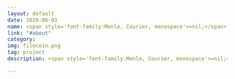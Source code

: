 ```yaml
---
layout: default
date: 2020-06-01
name: <span style='font-family:Menlo, Courier, monospace'>=nil;</span> Crypto3's Filecoin Prover
link: "#about"
category: 
img: filecoin.png
tag: project
description: <span style='font-family:Menlo, Courier, monospace'>=nil;</span> Crypto3's Filecoin prover is a more performant and less hardware-demanding Filecoin prover alternative. This prover along with our version of Lotus Filecoin protocol implementation makes FIL mining up to 4x more profitable than with official <span style='font-family:Menlo, Courier, monospace'>rust-fil-proofs</span> library.

---
```

